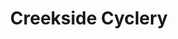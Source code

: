 ---
title: "Creekside Cyclery"
url: /beavercreek/creekside-cyclery-grange-hall-road/
shop: bicycle
---